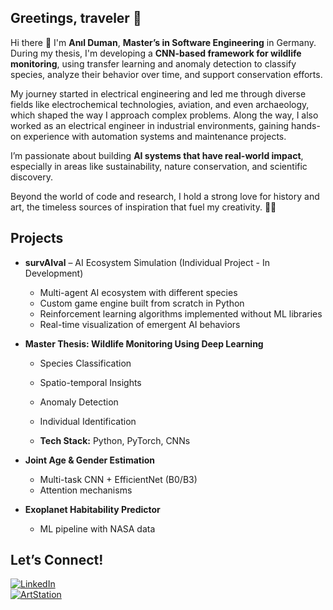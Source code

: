## Greetings, traveler 👋

<!--
**anil-duman/anil-duman** is a ✨ _special_ ✨ repository because its `README.md` (this file) appears on your GitHub profile.

Here are some ideas to get you started:

- 🔭 I’m currently working on ...
- 🌱 I’m currently learning ...
- 👯 I’m looking to collaborate on ...
- 🤔 I’m looking for help with ...
- 💬 Ask me about ...
- 📫 How to reach me: ...
- 😄 Pronouns: ...
- ⚡ Fun fact: ...
-->

Hi there 👋 I'm **Anıl Duman**, **Master’s in Software Engineering** in Germany. During my thesis, I'm developing a **CNN-based framework for wildlife monitoring**, using transfer learning and anomaly detection to classify species, analyze their behavior over time, and support conservation efforts. 

My journey started in electrical engineering and led me through diverse fields like electrochemical technologies, aviation, and even archaeology, which shaped the way I approach complex problems. Along the way, I also worked as an electrical engineer in industrial environments, gaining hands-on experience with automation systems and maintenance projects. 

I’m passionate about building **AI systems that have real-world impact**, especially in areas like sustainability, nature conservation, and scientific discovery. 

Beyond the world of code and research, I hold a strong love for history and art, the timeless sources of inspiration that fuel my creativity. 🎨📜

## Projects

- **survAIval** – AI Ecosystem Simulation (Individual Project - In Development)
  - Multi-agent AI ecosystem with different species
  - Custom game engine built from scratch in Python  
  - Reinforcement learning algorithms implemented without ML libraries
  - Real-time visualization of emergent AI behaviors

- **Master Thesis: Wildlife Monitoring Using Deep Learning**  
  - Species Classification
  - Spatio-temporal Insights
  - Anomaly Detection
  - Individual Identification

  - **Tech Stack:** Python, PyTorch, CNNs

- **Joint Age & Gender Estimation**
  - Multi-task CNN + EfficientNet (B0/B3)
  - Attention mechanisms

- **Exoplanet Habitability Predictor**
  - ML pipeline with NASA data

## Let’s Connect!

[![LinkedIn](https://img.shields.io/badge/LinkedIn-0077B5?style=for-the-badge&logo=linkedin&logoColor=white)](https://linkedin.com/in/anil-duman-210686224)    
[![ArtStation](https://img.shields.io/badge/ArtStation-13AFF0?style=for-the-badge&logo=artstation&logoColor=white)](https://artstation.com/anilduman)  

